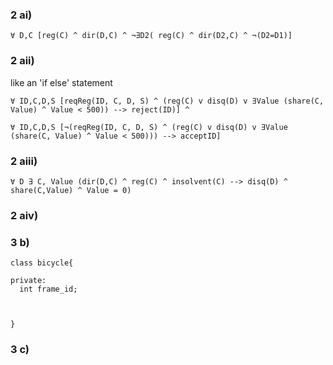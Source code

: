 ### 2 ai)

```
∀ D,C [reg(C) ^ dir(D,C) ^ ¬∃D2( reg(C) ^ dir(D2,C) ^ ¬(D2=D1)]
```

### 2 aii)

like an 'if else' statement

```
∀ ID,C,D,S [reqReg(ID, C, D, S) ^ (reg(C) v disq(D) v ∃Value (share(C, Value) ^ Value < 500)) --> reject(ID)] ^

∀ ID,C,D,S [¬(reqReg(ID, C, D, S) ^ (reg(C) v disq(D) v ∃Value (share(C, Value) ^ Value < 500))) --> acceptID]
```


### 2 aiii)

```
∀ D ∃ C, Value (dir(D,C) ^ reg(C) ^ insolvent(C) --> disq(D) ^ share(C,Value) ^ Value = 0)
```


### 2 aiv)



### 3 b)

```
class bicycle{

private:
  int frame_id;
  
  

}
```


### 3 c)

